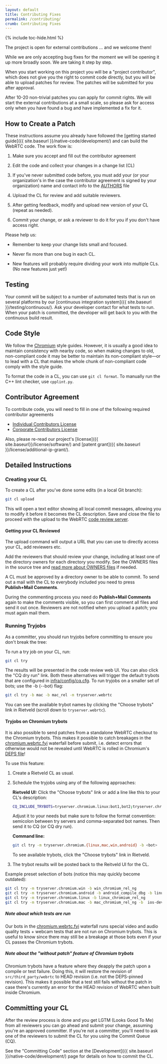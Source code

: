 ```yaml
---
layout: default
title: Contributing Fixes
permalink: /contributing/
crumb: Contributing Fixes
---
```



{% include toc-hide.html %}


The project is open for external contributions ... and we welcome them!

While we are only accepting bug fixes for the moment we will be opening it up
more broadly soon. We are taking it step by step.

When you start working on this project you will be a "project contributor",
which does not give you the right to commit code directly, but you will be
able to upload patches for review. The patches will be submitted for you after
approval.

After 10-20 non-trivial patches you can apply for commit rights. We will start
the external contributions at a small scale, so please ask for access only
when you have found a bug and have implemented a fix for it.


## How to Create a Patch

These instructions assume you already have followed the [getting started guide]({{ site.baseurl }}/native-code/development/) and can build the WebRTC code. The work flow is:

  1. Make sure you accept and fill out the contributor agreement

  2. Edit the code and collect your changes in a change list (CL)

  3. If you've never submitted code before, you must add your (or your
     organization's in the case the contributor agreement is signed by your
     organization) name and contact info to the [AUTHORS][9] file

  4. Upload the CL for review and add suitable reviewers.

  5. After getting feedback, modify and upload new version of your CL (repeat
     as needed).

  6. Commit your change, or ask a reviewer to do it for you if you don't have
     access right.

[9]: https://chromium.googlesource.com/external/webrtc/+/master/AUTHORS

Please help us:

  * Remember to keep your change lists small and focused.

  * Never fix more than one bug in each CL.

  * New features will probably require dividing your work into multiple CLs.
    (No new features just yet!)


## Testing

Your commit will be subject to a number of automated tests that is run on
several platforms by our [continuous integration
system]({{ site.baseurl }}/testing/continuous/). Ask your developer contact
for what tests to run. When your patch is committed, the developer will get
back to you with the continuous build result.


## Code Style

We follow the [Chromium][8] style guides. However, it is usually a
good idea to maintain consistency with nearby code, so when making
changes to old, non-compliant code it may be better to maintain its
non-compliant style&mdash;or to lead with a CL that makes the whole
chunk of non-compliant code comply with the style guide.

[8]: http://www.chromium.org/developers/coding-style

To format the code in a CL, you can use `git cl format`.
To manually run the C++ lint checker, use `cpplint.py`.


## Contributor Agreement

To contribute code, you will need to fill in one of the following required
contributor agreements

  * [Individual Contributors License][1]
  * [Corporate Contributors License][2]

[1]: https://cla.developers.google.com/about/google-individual
[2]: https://cla.developers.google.com/about/google-corporate

Also, please re-read our project's
[license]({{ site.baseurl}}/license/software/) and
[patent grant]({{ site.baseurl }}/license/additional-ip-grant/).


## Detailed Instructions


### Creating your CL

To create a CL after you've done some edits (in a local Git branch):

~~~~~ bash
git cl upload
~~~~~

This will open a text editor showing all local commit messages, allowing you
to modify it before it becomes the CL description. Save and close the file to
proceed with the upload to the WebRTC [code review server][3].

[3]: https://codereview.webrtc.org/


#### Getting your CL Reviewed

The upload command will output a URL that you can use to directly access your
CL, add reviewers etc.

Add the reviewers that should review your change, including at least one of
the directory owners for each directory you modify. See the OWNERS files in
the source tree and [read more about OWNERS files][4] if needed.

[4]: http://www.chromium.org/developers/owners-files

A CL must be approved by a directory owner to be able to commit. To send out a
mail with the CL to everybody included you need to press
**Publish+Mail Comments**.

During the commenting process you need do **Publish+Mail Comments** again to
make the comments visible, so you can first comment all files and send it out
once. Reviewers are not notified when you upload a patch; you must again mail
them.


### Running Tryjobs

As a committer, you should run tryjobs before committing to ensure you don't
break the tree:

To run a try job on your CL, run:

~~~~~ bash
git cl try
~~~~~

The results will be presented in the code review web UI. You can also click the
"CQ dry run" link. Both these alternatives will trigger the default trybots that
are configured in [infra/config/cq.cfg][5].
To run tryjobs on a smaller set of bots; use the -b (--bot) flag:

~~~~~ bash
git cl try -b mac -b mac_rel -m tryserver.webrtc
~~~~~
You can see the available trybot names by clicking the "Choose trybots" link in
Rietveld (scroll down to `tryserver.webrtc`).

[5]: https://chromium.googlesource.com/external/webrtc/+/master/infra/config/cq.cfg


#### Tryjobs on Chromium trybots

It is also possible to send patches from a standalone WebRTC checkout to the
Chromium trybots. This makes it possible to catch breakages in the
[chromium.webrtc.fyi][6] waterfall before submit, i.e. detect errors that
otherwise would not be revealed until WebRTC is rolled in Chromium's
[DEPS file][7]!

To use this feature:

  1. Create a Rietveld CL as usual.

  2. Schedule the tryjobs using any of the following approaches:

     **Rietveld UI:**
     Click the "Choose trybots" link or add a line like this to your CL's
     description:

     ~~~~~ bash
     CQ_INCLUDE_TRYBOTS=tryserver.chromium.linux:bot1,bot2;tryserver.chromium.mac:bot3
     ~~~~~

     Adjust it to your needs but make sure to follow the format convention:
     semicolon between try servers and comma-separated bot names.
     Then send it to CQ (or CQ dry run).

     **Command line:**

     ~~~~~ bash
     git cl try -m tryserver.chromium.{linux,mac,win,android} -b <bot>
     ~~~~~

     To see available trybots, click the "Choose trybots" link in Rietveld.

  3. The trybot results will be posted back to the Reitveld UI for the CL.

Example preset selection of bots (notice this may quickly become outdated):

~~~~~ bash
git cl try -m tryserver.chromium.win -b win_chromium_rel_ng
git cl try -m tryserver.chromium.android -b android_compile_dbg -b linux_android_rel_ng
git cl try -m tryserver.chromium.linux -b linux_chromium_rel_ng
git cl try -m tryserver.chromium.mac -b mac_chromium_rel_ng -b  ios-device
~~~~~

##### Note about which tests are run
Our bots in the [chromium.webrtc.fyi][6] waterfall runs special video and audio
quality tests + webcam tests that are not run on Chromium trybots. This is
useful to know since there may still be a breakage at those bots even if your CL
passes the Chromium trybots.

##### Note about the "without patch" feature of Chromium trybots
Chromium trybots have a feature where they deapply the patch upon a compile or
test failure. Doing this, it will restore the revision of
`src/third_party/webrtc` to HEAD revision (i.e. not the DEPS-pinned revision).
This makes it possible that a test still fails without the patch in case there's
currently an error for the HEAD revision of WebRTC when built inside Chromium.

[6]: https://build.chromium.org/p/chromium.webrtc.fyi/waterfall
[7]: https://code.google.com/p/chromium/codesearch#chromium/src/DEPS

## Committing your CL

After the review process is done and you get LGTM (Looks Good To Me) from all
reviewers you can go ahead and submit your change, assuming you're an approved
committer. If you're not a committer, you'll need to ask one of the reviewers
to submit the CL for you using the Commit Queue (CQ).

See the "Committing Code" section at the
[Development]({{ site.baseurl }}/native-code/development/) page for details on
how to commit the CL.
